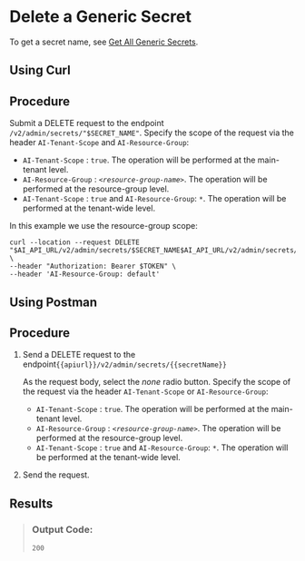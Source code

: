<!-- loiod5d5187da4d2483baa6a203f1bcbe33a -->

# Delete a Generic Secret

To get a secret name, see [Get All Generic Secrets](get-generic-secrets-05a3713.md).

<a name="task_i3h_n13_tcc"/>

<!-- task\_i3h\_n13\_tcc -->

## Using Curl



<a name="task_i3h_n13_tcc__steps_azz_3kf_zcc"/>

## Procedure

Submit a DELETE request to the endpoint `/v2/admin/secrets/"$SECRET_NAME"`. Specify the scope of the request via the header `AI-Tenant-Scope` and `AI-Resource-Group`:

-   `AI-Tenant-Scope` : `true`. The operation will be performed at the main-tenant level.
-   `AI-Resource-Group` : <code><i class="varname">&lt;resource-group-name&gt;</i></code>. The operation will be performed at the resource-group level.
-   `AI-Tenant-Scope` : `true` and `AI-Resource-Group`: `*`. The operation will be performed at the tenant-wide level.

In this example we use the resource-group scope:

```
curl --location --request DELETE "$AI_API_URL/v2/admin/secrets/$SECRET_NAME$AI_API_URL/v2/admin/secrets/$SECRET_NAME" \
--header "Authorization: Bearer $TOKEN" \
--header 'AI-Resource-Group: default' 

```

<a name="task_cxf_n13_tcc"/>

<!-- task\_cxf\_n13\_tcc -->

## Using Postman



<a name="task_cxf_n13_tcc__steps_mvt_hkf_zcc"/>

## Procedure

1.  Send a DELETE request to the endpoint`{{apiurl}}/v2/admin/secrets/{{secretName}}`

    As the request body, select the *none* radio button. Specify the scope of the request via the header `AI-Tenant-Scope` or `AI-Resource-Group`:

    -   `AI-Tenant-Scope` : `true`. The operation will be performed at the main-tenant level.
    -   `AI-Resource-Group` : <code><i class="varname">&lt;resource-group-name&gt;</i></code>. The operation will be performed at the resource-group level.
    -   `AI-Tenant-Scope` : `true` and `AI-Resource-Group`: `*`. The operation will be performed at the tenant-wide level.

2.  Send the request.




<a name="task_cxf_n13_tcc__result_gf3_ggf_cyb"/>

## Results

> ### Output Code:  
> ```
> 200
> ```

